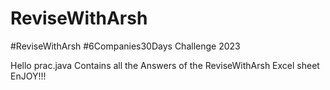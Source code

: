 # ReviseWithArsh
#ReviseWithArsh #6Companies30Days Challenge 2023

Hello
prac.java Contains all the Answers of the ReviseWithArsh Excel sheet EnJOY!!!
